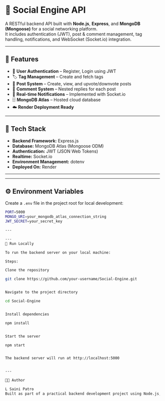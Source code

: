 # 🧠 Social Engine API

A RESTful backend API built with **Node.js**, **Express**, and **MongoDB (Mongoose)** for a social networking platform.  
It includes authentication (JWT), post & comment management, tag handling, notifications, and WebSocket (Socket.io) integration.

---

## 🚀 Features

- 🔐 **User Authentication** – Register, Login using JWT  
- 🏷️ **Tag Management** – Create and fetch tags  
- 📝 **Post System** – Create, view, and upvote/downvote posts  
- 💬 **Comment System** – Nested replies for each post  
- 🔔 **Real-time Notifications** – Implemented with Socket.io  
- 🗄️ **MongoDB Atlas** – Hosted cloud database  
- ☁️ **Render Deployment Ready**

---

## 🧩 Tech Stack

- **Backend Framework:** Express.js  
- **Database:** MongoDB Atlas (Mongoose ODM)  
- **Authentication:** JWT (JSON Web Tokens)  
- **Realtime:** Socket.io  
- **Environment Management:** dotenv  
- **Deployed On:** Render

---


---

## ⚙️ Environment Variables

Create a `.env` file in the project root for local development:

```bash
PORT=5000
MONGO_URI=your_mongodb_atlas_connection_string
JWT_SECRET=your_secret_key

---

---
🧰 Run Locally

To run the backend server on your local machine:

Steps:

Clone the repository

git clone https://github.com/your-username/Social-Engine.git


Navigate to the project directory

cd Social-Engine


Install dependencies

npm install


Start the server

npm start


The backend server will run at http://localhost:5000


---

🧑‍💻 Author

L Saini Patro
Built as part of a practical backend development project using Node.js, Express, and MongoDB.
